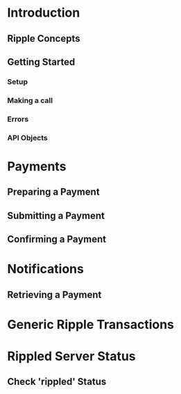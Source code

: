 Introduction
============
## Ripple Concepts
## Getting Started
### Setup
### Making a call
### Errors
### API Objects

Payments
========
## Preparing a Payment
## Submitting a Payment
## Confirming a Payment

Notifications
=============
## Retrieving a Payment

Generic Ripple Transactions
===========================

Rippled Server Status
=====================
## Check 'rippled' Status


